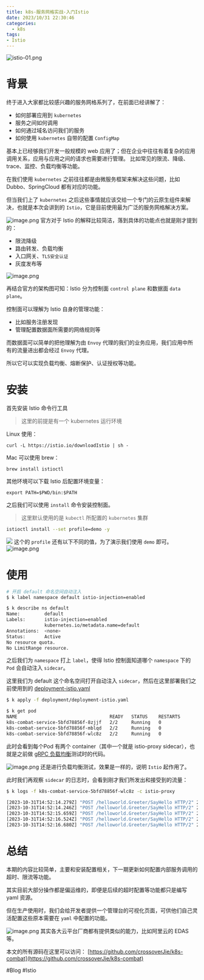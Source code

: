 ```yaml
---
title: k8s-服务网格实战-入门Istio
date: 2023/10/31 22:30:46
categories:
  - k8s
tags:
- Istio
---
```

![istio-01.png](https://s2.loli.net/2023/10/31/QChAqoOVcxbP4tU.png)

# 背景
终于进入大家都比较感兴趣的服务网格系列了，在前面已经讲解了：
- 如何部署应用到 `kubernetes`
- 服务之间如何调用
- 如何通过域名访问我们的服务
- 如何使用 `kubernetes` 自带的配置 `ConfigMap`

基本上已经够我们开发一般规模的 web 应用了；但在企业中往往有着复杂的应用调用关系，应用与应用之间的请求也需要进行管理。
比如常见的限流、降级、trace、监控、负载均衡等功能。

在我们使用 `kubernetes` 之前往往都是由微服务框架来解决这些问题，比如 Dubbo、SpringCloud 都有对应的功能。

但当我们上了 `kubernetes` 之后这些事情就应该交给一个专门的云原生组件来解决，也就是本次会讲到的 `Istio`，它是目前使用最为广泛的服务网格解决方案。

<!--more-->
![image.png](https://s2.loli.net/2023/10/31/CtJsogSyPD7cjEW.png)
官方对于 Istio 的解释比较简洁，落到具体的功能点也就是刚才提到的：
- 限流降级
- 路由转发、负载均衡
- 入口网关、`TLS安全认证`
- 灰度发布等

![image.png](https://s2.loli.net/2023/10/31/aXnNZhu91m7V2Tw.png)

再结合官方的架构图可知：Istio 分为控制面 `control plane` 和数据面 `data plane`。

控制面可以理解为 Istio 自身的管理功能：
- 比如服务注册发现
- 管理配置数据面所需要的网络规则等

而数据面可以简单的把他理解为由 `Envoy` 代理的我们的业务应用，我们应用中所有的流量进出都会经过 `Envoy` 代理。

所以它可以实现负载均衡、熔断保护、认证授权等功能。
# 安装
首先安装 Istio 命令行工具
> 这里的前提是有一个 kubernetes 运行环境

Linux 使用：
```shell
curl -L https://istio.io/downloadIstio | sh -
```

Mac 可以使用 brew：
```shell
brew install istioctl
```

其他环境可以下载 Istio 后配置环境变量：
```shell
export PATH=$PWD/bin:$PATH
```

之后我们可以使用 `install` 命令安装控制面。
> 这里默认使用的是 `kubectl` 所配置的 `kubernetes` 集群
```bash
istioctl install --set profile=demo -y
```
![](https://s2.loli.net/2023/10/30/DLOeRGrA7gNC1Xa.png)
这个的 `profile` 还有以下不同的值，为了演示我们使用 `demo` 即可。
![image.png](https://s2.loli.net/2023/10/26/3JXneYvyqI4WTgt.png)
# 使用
```bash
# 开启 default 命名空间自动注入
$ k label namespace default istio-injection=enabled

$ k describe ns default
Name:         default
Labels:       istio-injection=enabled
              kubernetes.io/metadata.name=default
Annotations:  <none>
Status:       Active
No resource quota.
No LimitRange resource.
```
之后我们为 `namespace` 打上 `label`，使得 Istio 控制面知道哪个 `namespace` 下的 `Pod` 会自动注入 `sidecar`。

这里我们为 default 这个命名空间打开自动注入 `sidecar`，然后在这里部署我们之前使用到的 [deployment-istio.yaml](https://github.com/crossoverJie/k8s-combat/blob/main/deployment/deployment-istio.yaml)
```bash
$ k apply -f deployment/deployment-istio.yaml

$ k get pod
NAME                                  READY   STATUS    RESTARTS
k8s-combat-service-5bfd78856f-8zjjf   2/2     Running   0          
k8s-combat-service-5bfd78856f-mblqd   2/2     Running   0          
k8s-combat-service-5bfd78856f-wlc8z   2/2     Running   0       
```
此时会看到每个Pod 有两个 container（其中一个就是 istio-proxy sidecar），也就是之前做 [gRPC 负载均衡](https://crossoverjie.top/2023/10/16/ob/k8s-grpc-lb/)测试时的代码。

![image.png](https://s2.loli.net/2023/10/31/js1Gz5yVCNLep9W.png)
还是进行负载均衡测试，效果是一样的，说明 `Istio` 起作用了。

此时我们再观察 `sidecar` 的日志时，会看到刚才我们所发出和接受到的流量：
```bash
$ k logs -f k8s-combat-service-5bfd78856f-wlc8z -c istio-proxy

[2023-10-31T14:52:14.279Z] "POST /helloworld.Greeter/SayHello HTTP/2" 200 - via_upstream - "-" 12 61 14 9 "-" "grpc-go/1.58.3" "6d293d32-af96-9f87-a8e4-6665632f7236" "k8s-combat-service:50051" "172.17.0.9:50051" inbound|50051|| 127.0.0.6:42051 172.17.0.9:50051 172.17.0.9:40804 outbound_.50051_._.k8s-combat-service.default.svc.cluster.local default
[2023-10-31T14:52:14.246Z] "POST /helloworld.Greeter/SayHello HTTP/2" 200 - via_upstream - "-" 12 61 58 39 "-" "grpc-go/1.58.3" "6d293d32-af96-9f87-a8e4-6665632f7236" "k8s-combat-service:50051" "172.17.0.9:50051" outbound|50051||k8s-combat-service.default.svc.cluster.local 172.17.0.9:40804 10.101.204.13:50051 172.17.0.9:54012 - default
[2023-10-31T14:52:15.659Z] "POST /helloworld.Greeter/SayHello HTTP/2" 200 - via_upstream - "-" 12 61 35 34 "-" "grpc-go/1.58.3" "ed8ab4f2-384d-98da-81b7-d4466eaf0207" "k8s-combat-service:50051" "172.17.0.10:50051" outbound|50051||k8s-combat-service.default.svc.cluster.local 172.17.0.9:39800 10.101.204.13:50051 172.17.0.9:54012 - default
[2023-10-31T14:52:16.524Z] "POST /helloworld.Greeter/SayHello HTTP/2" 200 - via_upstream - "-" 12 61 28 26 "-" "grpc-go/1.58.3" "67a22028-dfb3-92ca-aa23-573660b30dd4" "k8s-combat-service:50051" "172.17.0.8:50051" outbound|50051||k8s-combat-service.default.svc.cluster.local 172.17.0.9:44580 10.101.204.13:50051 172.17.0.9:54012 - default
[2023-10-31T14:52:16.680Z] "POST /helloworld.Greeter/SayHello HTTP/2" 200 - via_upstream - "-" 12 61 2 2 "-" "grpc-go/1.58.3" "b4761d9f-7e4c-9f2c-b06f-64a028faa5bc" "k8s-combat-service:50051" "172.17.0.10:50051" outbound|50051||k8s-combat-service.default.svc.cluster.local 172.17.0.9:39800 10.101.204.13:50051 172.17.0.9:54012 - default
```

# 总结
本期的内容比较简单，主要和安装配置相关，下一期更新如何配置内部服务调用的超时、限流等功能。

其实目前大部分操作都是偏运维的，即便是后续的超时配置等功能都只是编写 yaml 资源。

但在生产使用时，我们会给开发者提供一个管理台的可视化页面，可供他们自己灵活配置这些原本需要在 `yaml` 中配置的功能。

![image.png](https://s2.loli.net/2023/10/31/B3TiC9rJwPbGVHQ.png)
其实各大云平台厂商都有提供类似的能力，比如阿里云的 EDAS 等。

本文的所有源码在这里可以访问：
[https://github.com/crossoverJie/k8s-combat](https://github.com/crossoverJie/k8s-combat)

#Blog #Istio 
